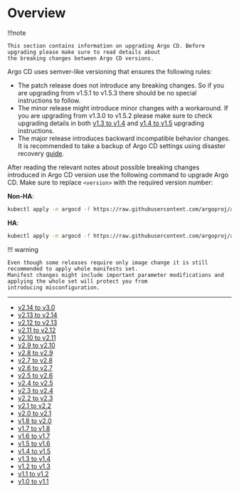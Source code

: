 # Overview

!!!note

    This section contains information on upgrading Argo CD. Before upgrading please make sure to read details about
    the breaking changes between Argo CD versions.

Argo CD uses semver-like versioning that ensures the following rules:

* The patch release does not introduce any breaking changes. So if you are upgrading from v1.5.1 to v1.5.3
  there should be no special instructions to follow.
* The minor release might introduce minor changes with a workaround. If you are upgrading from v1.3.0 to v1.5.2
  please make sure to check upgrading details in both [v1.3 to v1.4](./1.3-1.4.md)  and  [v1.4 to v1.5](./1.4-1.5.md)
  upgrading instructions.
* The major release introduces backward incompatible behavior changes. It is recommended to take a backup of
  Argo CD settings using disaster recovery [guide](../disaster_recovery.md).

After reading the relevant notes about possible breaking changes introduced in Argo CD version use the following
command to upgrade Argo CD. Make sure to replace `<version>` with the required version number:

**Non-HA**:

```bash
kubectl apply -n argocd -f https://raw.githubusercontent.com/argoproj/argo-cd/<version>/manifests/install.yaml
```

**HA**:

```bash
kubectl apply -n argocd -f https://raw.githubusercontent.com/argoproj/argo-cd/<version>/manifests/ha/install.yaml
```

!!! warning

    Even though some releases require only image change it is still recommended to apply whole manifests set.
    Manifest changes might include important parameter modifications and applying the whole set will protect you from
    introducing misconfiguration.

<hr/>

* [v2.14 to v3.0](./2.14-3.0.md)
* [v2.13 to v2.14](./2.13-2.14.md)
* [v2.12 to v2.13](./2.12-2.13.md)
* [v2.11 to v2.12](./2.11-2.12.md)
* [v2.10 to v2.11](./2.10-2.11.md)
* [v2.9 to v2.10](./2.9-2.10.md)
* [v2.8 to v2.9](./2.8-2.9.md)
* [v2.7 to v2.8](./2.7-2.8.md)
* [v2.6 to v2.7](./2.6-2.7.md)
* [v2.5 to v2.6](./2.5-2.6.md)
* [v2.4 to v2.5](./2.4-2.5.md)
* [v2.3 to v2.4](./2.3-2.4.md)
* [v2.2 to v2.3](./2.2-2.3.md)
* [v2.1 to v2.2](./2.1-2.2.md)
* [v2.0 to v2.1](./2.0-2.1.md)
* [v1.8 to v2.0](./1.8-2.0.md)
* [v1.7 to v1.8](./1.7-1.8.md)
* [v1.6 to v1.7](./1.6-1.7.md)
* [v1.5 to v1.6](./1.5-1.6.md)
* [v1.4 to v1.5](./1.4-1.5.md)
* [v1.3 to v1.4](./1.3-1.4.md)
* [v1.2 to v1.3](./1.2-1.3.md)
* [v1.1 to v1.2](./1.1-1.2.md)
* [v1.0 to v1.1](./1.0-1.1.md)
